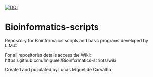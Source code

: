 [![DOI](https://zenodo.org/badge/449070899.svg)](https://zenodo.org/badge/latestdoi/449070899)


# Bioinformatics-scripts
Repository for Bioinformatics scripts and basic programs developed by L.M.C

For all repositories details access the Wiki: https://github.com/lmigueel/Bioinformatics-scripts/wiki

Created and populated by Lucas Miguel de Carvalho
